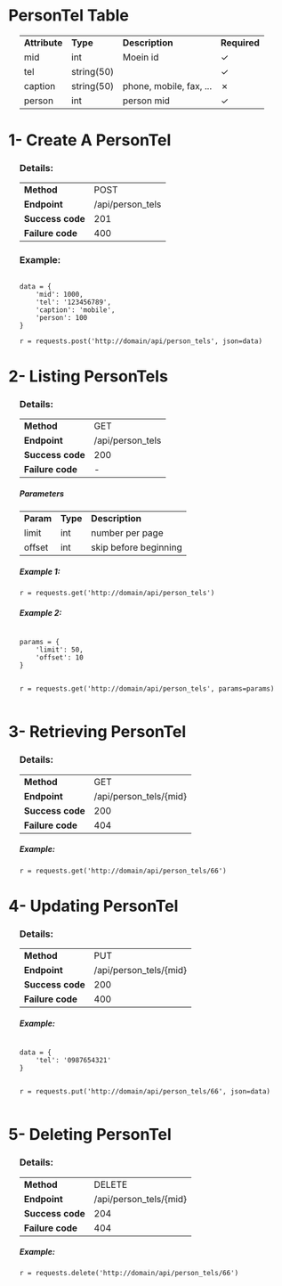 <h1>PersonTel Table</h1><div style="margin-left:20px;">
<table>
    <tr>
        <td><strong>Attribute</strong</td>
        <td><strong>Type</strong</td>
        <td><strong>Description</strong</td>
        <td><strong>Required</strong</td>
    </tr>
    <tr>
        <td>mid</td>
        <td>int</td>
        <td>Moein id</td>
        <td>✓</td>
    </tr>
    <tr>
        <td>tel</td>
        <td>string(50)</td>
        <td></td>
        <td>✓</td>
    </tr>
    <tr>
        <td>caption</td>
        <td>string(50)</td>
        <td>phone, mobile, fax, ...</td>
        <td>✗</td>
    </tr>
    <tr>
        <td>person</td>
        <td>int</td>
        <td>person mid</td>
        <td>✓</td>
    </tr>
</table>
</div>


<div>
<h1>1- Create A PersonTel</h1><div style="margin-left:20px;">
<h3>Details:</h3>
    <table>
        <tr>
            <td><strong>Method</strong></td>
            <td>POST</td>
        </tr>
        <tr>
            <td><strong>Endpoint</strong></td>
            <td>/api/person_tels</td>
        </tr>
        <tr>
            <td><strong>Success code</strong></td>
            <td>201</td>
        </tr>
        <tr>
            <td><strong>Failure code</strong></td>
            <td>400</td>
        </tr>
    </table>
    <h3>Example:</h3>

<pre><code>
data = {
    'mid': 1000,
    'tel': '123456789',
    'caption': 'mobile',
    'person': 100
}

r = requests.post('http://domain/api/person_tels', json=data)
</code></pre>
</div></div>



<div>
<h1>2- Listing PersonTels</h1><div style="margin-left:20px;">
<h3>Details:</h3>
    <table>
        <tr>
            <td><strong>Method</strong></td>
            <td>GET</td>
        </tr>
        <tr>
            <td><strong>Endpoint</strong></td>
            <td>/api/person_tels</td>
        </tr>
        <tr>
            <td><strong>Success code</strong></td>
            <td>200</td>
        </tr>
        <tr>
            <td><strong>Failure code</strong></td>
            <td>-</td>
        </tr>
    </table>
<h5>Parameters</h5>
<table>
    <tr>
        <td><strong>Param</strong></td>
        <td><strong>Type</strong></td>
        <td><strong>Description</strong></td>
    </tr>
    <tr>
        <td>limit</td>
        <td>int</td>
        <td>number per page</td>
    </tr>
    <tr>
        <td>offset</td>
        <td>int</td>
        <td>skip before beginning</td>
    </tr>
</table>
<h5>Example 1:</h5>
<pre><code>r = requests.get('http://domain/api/person_tels')</code></pre>

<h5>Example 2:</h5>
<pre><code>
params = {
    'limit': 50,
    'offset': 10
}

r = requests.get('http://domain/api/person_tels', params=params)
</code></pre>
</div></div>


<div>
<h1>3- Retrieving PersonTel</h1><div style="margin-left:20px;">
<h3>Details:</h3>
    <table>
        <tr>
            <td><strong>Method</strong></td>
            <td>GET</td>
        </tr>
        <tr>
            <td><strong>Endpoint</strong></td>
            <td>/api/person_tels/{mid}</td>
        </tr>
        <tr>
            <td><strong>Success code</strong></td>
            <td>200</td>
        </tr>
        <tr>
            <td><strong>Failure code</strong></td>
            <td>404</td>
        </tr>
    </table>
<h5>Example:</h5>
<pre><code>r = requests.get('http://domain/api/person_tels/66')</code></pre>
</div>
</div>

<div>
<h1>4- Updating PersonTel</h1><div style="margin-left:20px;">
<h3>Details:</h3>
    <table>
        <tr>
            <td><strong>Method</strong></td>
            <td>PUT</td>
        </tr>
        <tr>
            <td><strong>Endpoint</strong></td>
            <td>/api/person_tels/{mid}</td>
        </tr>
        <tr>
            <td><strong>Success code</strong></td>
            <td>200</td>
        </tr>
        <tr>
            <td><strong>Failure code</strong></td>
            <td>400</td>
        </tr>
    </table>
<h5>Example:</h5>
<pre><code>
data = {
    'tel': '0987654321'
}

r = requests.put('http://domain/api/person_tels/66', json=data)
</code></pre>
</div></div>


<div>
<h1>5- Deleting PersonTel</h1><div style="margin-left:20px;">
<h3>Details:</h3>
    <table>
        <tr>
            <td><strong>Method</strong></td>
            <td>DELETE</td>
        </tr>
        <tr>
            <td><strong>Endpoint</strong></td>
            <td>/api/person_tels/{mid}</td>
        </tr>
        <tr>
            <td><strong>Success code</strong></td>
            <td>204</td>
        </tr>
        <tr>
            <td><strong>Failure code</strong></td>
            <td>404</td>
        </tr>
    </table>
<h5>Example:</h5>
<pre><code>r = requests.delete('http://domain/api/person_tels/66')</code></pre>
</div></div>